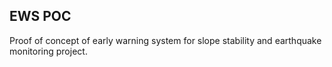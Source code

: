## EWS POC

Proof of concept of early warning system for slope stability and earthquake monitoring project.
